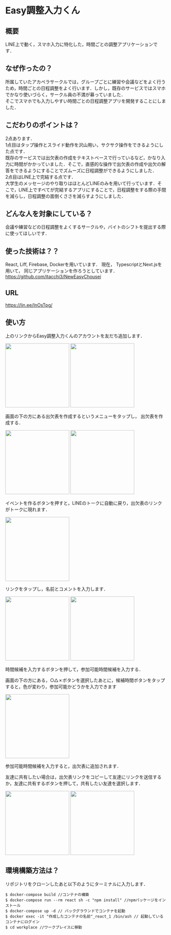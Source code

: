# Easy調整入力くん
## 概要

LINE上で動く，スマホ入力に特化した，時間ごとの調整アプリケーションです．

## なぜ作ったの？

所属していたアカペラサークルでは，グループごとに練習や会議などをよく行うため，時間ごとの日程調整をよく行います．しかし，既存のサービスではスマホでかなり使いづらく，サークル員の不満が募っていました．  
そこでスマホでも入力しやすい時間ごとの日程調整アプリを開発することにしました．

## こだわりのポイントは？

2点あります．  
1点目はタップ操作とスライド動作を沢山用い，サクサク操作をできるようにした点です．  
既存のサービスでは出欠表の作成をテキストベースで行っているなど，かなり入力に時間がかかっていました．そこで，直感的な操作で出欠表の作成や出欠の解答をできるようにすることでズムーズに日程調整ができるようにしました．  
2点目はLINE上で完結する点です．  
大学生のメッセージのやり取りはほとんどLINEのみを用いて行っています．そこで，LINE上ですべてが完結するアプリにすることで，日程調整をする際の手間を減らし，日程調整の面倒くささを減らすようにしました．

## どんな人を対象にしている？

会議や練習などの日程調整をよくするサークルや，バイトのシフトを提出する際に使ってほしいです．

## 使った技術は？？

React, Liff, Firebase, Dockerを用いています．
現在， TypescriptとNext.jsを用いて， 同じアプリケーションを作ろうとしています．
https://github.com/itacchi3/NewEasyChousei

## URL
<https://lin.ee/InOsTpg/>

## 使い方
上のリンクからEasy調整入力くんのアカウントを友だち追加します．

<img src="https://user-images.githubusercontent.com/72689870/122573292-93945180-d089-11eb-95e7-3929429d4e7c.JPG" width="200px"> <img src="https://user-images.githubusercontent.com/72689870/122574013-2af9a480-d08a-11eb-8250-73faafde9239.jpg" width="200px">

画面の下の方にある出欠表を作成するというメニューをタップし， 出欠表を作成する．

<img src="https://user-images.githubusercontent.com/72689870/122575285-8e380680-d08b-11eb-944e-09ab314bdd79.jpg" width="200px"> <img src="https://user-images.githubusercontent.com/72689870/122575411-b0ca1f80-d08b-11eb-8d7e-3b91cb70b5c6.jpg" width="200px">

イベントを作るボタンを押すと，LINEのトークに自動に戻り，出欠表のリンクがトークに現れます．

<img src="https://user-images.githubusercontent.com/72689870/122576257-7745e400-d08c-11eb-98d6-ddfa0ff181ac.jpg" width="200px"> 

リンクをタップし，名前とコメントを入力します．

<img src="https://user-images.githubusercontent.com/72689870/122576453-aa887300-d08c-11eb-8f1c-62c7d250e98d.jpg" width="200px"> <img src="https://user-images.githubusercontent.com/72689870/122576479-aeb49080-d08c-11eb-9d76-b16b1aba8c7b.jpg" width="200px"> 

時間候補を入力するボタンを押して，参加可能時間候補を入力する．

画面の下の方にある，○△✗ボタンを選択したあとに，候補時間ボタンをタップすると，色が変わり，参加可能かどうかを入力できます

<img src="https://user-images.githubusercontent.com/72689870/122577194-75305500-d08d-11eb-9426-ddb6a3da2dc8.jpg" width="200px">

参加可能時間候補を入力すると，出欠表に追加されます．

友達に共有したい場合は，出欠表リンクをコピーして友達にリンクを送信するか，友達に共有するボタンを押して，共有したい友達を選択します．


<img src="https://user-images.githubusercontent.com/72689870/122577516-d6f0bf00-d08d-11eb-8100-3d664aa0ddc5.jpg" width="200px"> <img src="https://user-images.githubusercontent.com/72689870/122577529-da844600-d08d-11eb-887a-96190c5da022.jpg" width="200px">

## 環境構築方法は？

リポジトリをクローンしたあと以下のようにターミナルに入力します．

```shell
$ docker-compose build //コンテナの構築
$ docker-compose run --rm react sh -c "npm install" //npmパッケージをインストール
$ docker-compose up -d // バックグラウンドでコンテナを起動
$ docker exec -it "作成したコンテナの名前"_react_1 /bin/ash // 起動しているコンテナにログイン
$ cd workplace //ワークプレイスに移動
```


